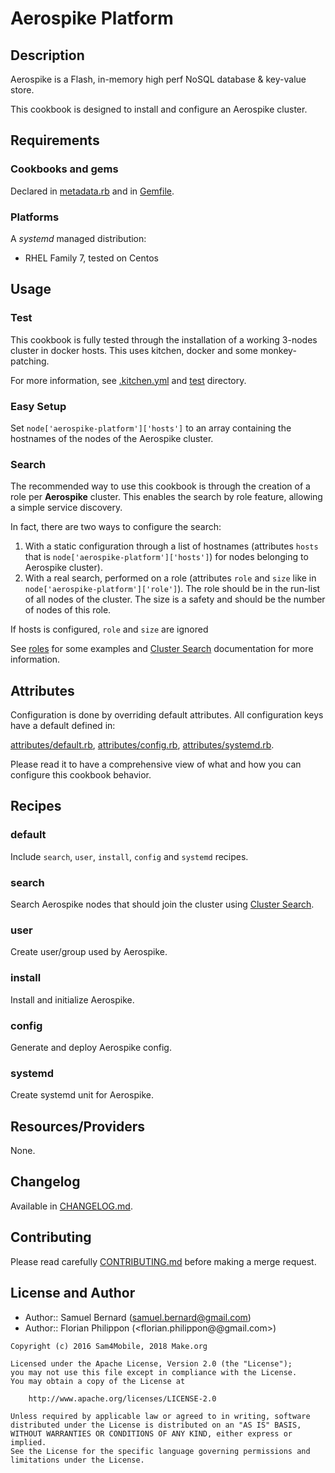 Aerospike Platform
=============

Description
-----------

Aerospike is a Flash, in-memory high perf NoSQL database & key-value store.

This cookbook is designed to install and configure an Aerospike cluster.

Requirements
------------

### Cookbooks and gems

Declared in [metadata.rb](metadata.rb) and in [Gemfile](Gemfile).

### Platforms

A *systemd* managed distribution:
- RHEL Family 7, tested on Centos

Usage
-----

### Test

This cookbook is fully tested through the installation of a working 3-nodes
cluster in docker hosts. This uses kitchen, docker and some monkey-patching.

For more information, see [.kitchen.yml](.kitchen.yml) and [test](test)
directory.

### Easy Setup

Set `node['aerospike-platform']['hosts']` to an array containing the
hostnames of the nodes of the Aerospike cluster.

### Search

The recommended way to use this cookbook is through the creation of a role per
**Aerospike** cluster. This enables the search by role feature, allowing a
simple service discovery.

In fact, there are two ways to configure the search:

1. With a static configuration through a list of hostnames (attributes `hosts`
   that is `node['aerospike-platform']['hosts']`) for nodes belonging to
   Aerospike cluster).
2. With a real search, performed on a role (attributes `role` and `size`
   like in `node['aerospike-platform']['role']`).
   The role should be in the run-list of all nodes of the cluster.
   The size is a safety and should be the number of nodes of this role.

If hosts is configured, `role` and `size` are ignored

See [roles](test/integration/roles) for some examples and
[Cluster Search][cluster-search] documentation for more information.


Attributes
----------

Configuration is done by overriding default attributes. All configuration keys
have a default defined in:

[attributes/default.rb](attributes/default.rb),
[attributes/config.rb](attributes/config.rb),
[attributes/systemd.rb](attributes/systemd.rb).

Please read it to have a comprehensive view of what and how you can configure
this cookbook behavior.

Recipes
-------

### default

Include `search`, `user`, `install`, `config` and `systemd` recipes.

### search

Search Aerospike nodes that should join the cluster using
[Cluster Search][cluster-search].

### user

Create user/group used by Aerospike.

### install

Install and initialize Aerospike.

### config

Generate and deploy Aerospike config.

### systemd

Create systemd unit for Aerospike.

Resources/Providers
-------------------

None.

Changelog
---------

Available in [CHANGELOG.md](CHANGELOG.md).

Contributing
------------

Please read carefully [CONTRIBUTING.md](CONTRIBUTING.md) before making a merge
request.

License and Author
------------------

- Author:: Samuel Bernard (<samuel.bernard@gmail.com>)
- Author:: Florian Philippon (<florian.philippon@@gmail.com>)

```text
Copyright (c) 2016 Sam4Mobile, 2018 Make.org

Licensed under the Apache License, Version 2.0 (the "License");
you may not use this file except in compliance with the License.
You may obtain a copy of the License at

    http://www.apache.org/licenses/LICENSE-2.0

Unless required by applicable law or agreed to in writing, software
distributed under the License is distributed on an "AS IS" BASIS,
WITHOUT WARRANTIES OR CONDITIONS OF ANY KIND, either express or implied.
See the License for the specific language governing permissions and
limitations under the License.
```

[cluster-search]: https://supermarket.chef.io/cookbooks/cluster-search
